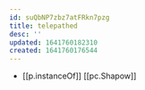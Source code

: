 ```yaml
---
id: suQbNP7zbz7atFRkn7pzg
title: telepathed
desc: ''
updated: 1641760182310
created: 1641760176544
---
```




- [[p.instanceOf]] [[pc.Shapow]]
